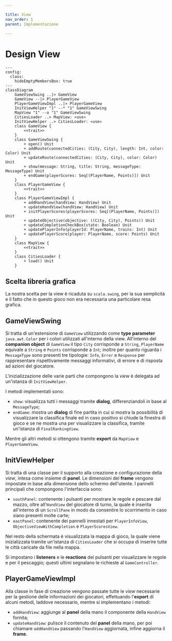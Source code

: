 ```yaml
---

title: View
nav_order: 1
parent: Implementazione

---
```


# Design View

```mermaid
---
config:
  class:
    hideEmptyMembersBox: true
---
classDiagram
    GameViewSwing ..|> GameView
    GameView --|> PlayerGameView
    PlayerGameViewImpl ..|> PlayerGameView
    InitViewHelper "1" --* "1" GameViewSwing
    MapView "1" --o "1" GameViewSwing
    CitiesLoader ..> MapView: «use»
    InitViewHelper ..> CitiesLoader: «use»
    class GameView {
        <<trait>>
    }
    class GameViewSwing {
        + open() Unit
        + addRoute(connectedCities: (City, City), length: Int, color: Color) Unit
        + updateRoute(connectedCities: (City, City), color: Color) Unit
        + show(message: String, title: String, messageType: MessageType) Unit
        + endGame(playerScores: Seq[(PlayerName, Points)]) Unit
    }
    class PlayerGameView {
        <<trait>>
    }
    class PlayerGameViewImpl {
        + addHandView(handView: HandView) Unit
        + updateHandView(handView: HandView) Unit
        + initPlayerScores(playerScores: Seq[(PlayerName, Points)]) Unit
        + updateObjective(objective: ((City, City), Points)) Unit
        + updateCompletionCheckBox(state: Boolean) Unit
        + updatePlayerInfo(playerId: PlayerName, trains: Int) Unit
        + updatePlayerScore(player: PlayerName, score: Points) Unit
    }
    class MapView {
        <<trait>>
    }
    class CitiesLoader {
        + load() Unit
    }
```

## Scelta libreria grafica

La nostra scelta per la view è ricaduta su `scala.swing`, per la sua semplicità e il fatto che in questo gioco non era
necessaria una particolare resa grafica.

## GameViewSwing

Si tratta di un'estensione di `GameView` utilizzando come **type parameter** `java.awt.Color` per i colori utilizzati
all'interno della view. All'interno del **companion object** di `GameView` il tipo `City` corrisponde a `String`,
`PlayerName` equivale a `String` e `Points` corrisponde a `Int`; inoltre per quanto riguarda i `MessageType` sono
presenti tre tipologie: `Info`, `Error` e `Response` per rappresentare rispettivamente messaggi informativi, di errore e
di risposta ad azioni del giocatore.

L'inizializzazione delle varie parti che compongono la _view_ è delegata ad un'istanza di `InitViewHelper`.

I metodi implementati sono:
- `show`: visualizza tutti i messaggi tramite **dialog**, differenziandoli in base al `MessageType`;
- `endGame`: mostra un **dialog** di fine partita in cui si mostra la possibilità di visualizzare la classifica finale
ed in caso positivo si chiude la finestra di gioco e se ne mostra una per visualizzare la classifica, tramite un'istanza
di `FinalRankingView`.

Mentre gli altri metodi si ottengono tramite **export** da `MapView` e `PlayerGameView`.

## InitViewHelper

Si tratta di una classe per il supporto alla creazione e configurazione della _view_, intesa come insieme di **panel**.
Le dimensioni del **frame** vengono impostate in base alla dimensione dello schermo dell'utente.
I pannelli principali che compongono l'interfaccia sono:
- `southPanel`: contenente i pulsanti per mostrare le regole e pescare dal mazzo, oltre all'`HandView` del giocatore di
turno, la quale è inserita all'interno di un `ScrollPane` in modo da consentire lo scorrimento in caso siano presenti
molte carte;
- `eastPanel`: contenente dei pannelli innestati per `PlayerInfoView`, `ObjectiveViewWithCompletion` e
`PlayerScoresView`.

Nel resto della schermata è visualizzata la mappa di gioco, la quale viene inizializzata tramite un'istanza di
`CitiesLoader` che si occupa di inserire tutte le città caricate da file nella mappa.

Si impostano i **listeners** e le **reactions** dei pulsanti per visualizzare le regole e per il pescaggio; questi
ultimi segnalano le richieste al `GameController`.

## PlayerGameViewImpl

Alla classe in fase di creazione vengono passate tutte le _view_ necessarie per la gestione delle informazioni dei
giocatori, effettuando l'**export** di alcuni metodi, laddove necessario, mentre si implementano i metodi:
- `addHandView`: aggiunge al **panel** della mano il componente della `HandView` fornita;
- `updateHandView`: pulisce il contenuto del **panel** della mano, per poi chiamare `addHandView` passando l'`HandView`
aggiornata, infine aggiorna il **frame**.
